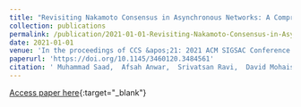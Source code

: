```yaml
---
title: "Revisiting Nakamoto Consensus in Asynchronous Networks: A Comprehensive Analysis of Bitcoin Safety and ChainQuality"
collection: publications
permalink: /publication/2021-01-01-Revisiting-Nakamoto-Consensus-in-Asynchronous-Networks-A-Comprehensive-Analysis-of-Bitcoin-Safety-and-ChainQuality
date: 2021-01-01
venue: 'In the proceedings of CCS &apos;21: 2021 ACM SIGSAC Conference on Computer and Communications Security, Virtual Event, Republic of Korea, November 15 - 19, 2021'
paperurl: 'https://doi.org/10.1145/3460120.3484561'
citation: ' Muhammad Saad,  Afsah Anwar,  Srivatsan Ravi,  David Mohaisen, &quot;Revisiting Nakamoto Consensus in Asynchronous Networks: A Comprehensive Analysis of Bitcoin Safety and ChainQuality.&quot; In the proceedings of CCS &amp;apos;21: 2021 ACM SIGSAC Conference on Computer and Communications Security, Virtual Event, Republic of Korea, November 15 - 19, 2021, 2021.'
---
```

[Access paper here](https://doi.org/10.1145/3460120.3484561){:target="_blank"}
